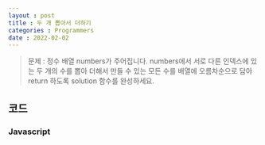 ```yaml
---
layout : post
title : 두 개 뽑아서 더하기
categories : Programmers
date : 2022-02-02
---
```

> 문제 : 정수 배열 numbers가 주어집니다. numbers에서 서로 다른 인덱스에 있는 두 개의 수를 뽑아 더해서 만들 수 있는 모든 수를 배열에 오름차순으로 담아 return 하도록 solution 함수를 완성하세요.

## 코드
### Javascript

<script src="https://gist.github.com/kwontaehoon/cffb8c68320c909553027977664bf919.js"></script>